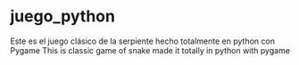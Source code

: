 # juego_python
Este es el juego clásico de la serpiente hecho totalmente en python con Pygame
This is classic game of snake made it totally in python with pygame
